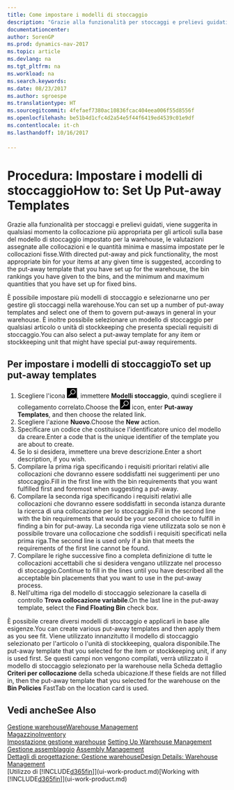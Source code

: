 ```yaml
---
title: Come impostare i modelli di stoccaggio
description: "Grazie alla funzionalità per stoccaggi e prelievi guidati, viene suggerita in qualsiasi momento la collocazione più appropriata per gli articoli sulla base del modello di stoccaggio impostato per la warehouse, le valutazioni assegnate alle collocazioni e le quantità minima e massima impostate per le collocazioni fisse."
documentationcenter: 
author: SorenGP
ms.prod: dynamics-nav-2017
ms.topic: article
ms.devlang: na
ms.tgt_pltfrm: na
ms.workload: na
ms.search.keywords: 
ms.date: 08/23/2017
ms.author: sgroespe
ms.translationtype: HT
ms.sourcegitcommit: 4fefaef7380ac10836fcac404eea006f55d8556f
ms.openlocfilehash: be51b4d1cfc4d2a54e5f44f6419ed4539c01e9df
ms.contentlocale: it-ch
ms.lasthandoff: 10/16/2017

---
```

# <a name="how-to-set-up-put-away-templates"></a><span data-ttu-id="e480e-103">Procedura: Impostare i modelli di stoccaggio</span><span class="sxs-lookup"><span data-stu-id="e480e-103">How to: Set Up Put-away Templates</span></span>
<span data-ttu-id="e480e-104">Grazie alla funzionalità per stoccaggi e prelievi guidati, viene suggerita in qualsiasi momento la collocazione più appropriata per gli articoli sulla base del modello di stoccaggio impostato per la warehouse, le valutazioni assegnate alle collocazioni e le quantità minima e massima impostate per le collocazioni fisse.</span><span class="sxs-lookup"><span data-stu-id="e480e-104">With directed put-away and pick functionality, the most appropriate bin for your items at any given time is suggested, according to the put-away template that you have set up for the warehouse, the bin rankings you have given to the bins, and the minimum and maximum quantities that you have set up for fixed bins.</span></span>  

<span data-ttu-id="e480e-105">È possibile impostare più modelli di stoccaggio e selezionarne uno per gestire gli stoccaggi nella warehouse.</span><span class="sxs-lookup"><span data-stu-id="e480e-105">You can set up a number of put-away templates and select one of them to govern put-aways in general in your warehouse.</span></span> <span data-ttu-id="e480e-106">È inoltre possibile selezionare un modello di stoccaggio per qualsiasi articolo o unità di stockkeeping che presenta speciali requisiti di stoccaggio.</span><span class="sxs-lookup"><span data-stu-id="e480e-106">You can also select a put-away template for any item or stockkeeping unit that might have special put-away requirements.</span></span>  

## <a name="to-set-up-put-away-templates"></a><span data-ttu-id="e480e-107">Per impostare i modelli di stoccaggio</span><span class="sxs-lookup"><span data-stu-id="e480e-107">To set up put-away templates</span></span>  
1.  <span data-ttu-id="e480e-108">Scegliere l'icona ![Cerca pagina o report](media/ui-search/search_small.png "Cerca pagina o report"), immettere **Modelli stoccaggio**, quindi scegliere il collegamento correlato.</span><span class="sxs-lookup"><span data-stu-id="e480e-108">Choose the ![Search for Page or Report](media/ui-search/search_small.png "Search for Page or Report icon") icon, enter **Put-away Templates**, and then choose the related link.</span></span>  
2.  <span data-ttu-id="e480e-109">Scegliere l'azione **Nuovo**.</span><span class="sxs-lookup"><span data-stu-id="e480e-109">Choose the **New** action.</span></span>  
3.  <span data-ttu-id="e480e-110">Specificare un codice che costituisce l'identificatore unico del modello da creare.</span><span class="sxs-lookup"><span data-stu-id="e480e-110">Enter a code that is the unique identifier of the template you are about to create.</span></span>  
4.  <span data-ttu-id="e480e-111">Se lo si desidera, immettere una breve descrizione.</span><span class="sxs-lookup"><span data-stu-id="e480e-111">Enter a short description, if you wish.</span></span>  
5.  <span data-ttu-id="e480e-112">Compilare la prima riga specificando i requisiti prioritari relativi alle collocazioni che dovranno essere soddisfatti nei suggerimenti per uno stoccaggio.</span><span class="sxs-lookup"><span data-stu-id="e480e-112">Fill in the first line with the bin requirements that you want fulfilled first and foremost when suggesting a put-away.</span></span>  
6.  <span data-ttu-id="e480e-113">Compilare la seconda riga specificando i requisiti relativi alle collocazioni che dovranno essere soddisfatti in seconda istanza durante la ricerca di una collocazione per lo stoccaggio.</span><span class="sxs-lookup"><span data-stu-id="e480e-113">Fill in the second line with the bin requirements that would be your second choice to fulfill in finding a bin for put-away.</span></span> <span data-ttu-id="e480e-114">La seconda riga viene utilizzata solo se non è possibile trovare una collocazione che soddisfi i requisiti specificati nella prima riga.</span><span class="sxs-lookup"><span data-stu-id="e480e-114">The second line is used only if a bin that meets the requirements of the first line cannot be found.</span></span>  
7.  <span data-ttu-id="e480e-115">Compilare le righe successive fino a completa definizione di tutte le collocazioni accettabili che si desidera vengano utilizzate nel processo di stoccaggio.</span><span class="sxs-lookup"><span data-stu-id="e480e-115">Continue to fill in the lines until you have described all the acceptable bin placements that you want to use in the put-away process.</span></span>  
8.  <span data-ttu-id="e480e-116">Nell'ultima riga del modello di stoccaggio selezionare la casella di controllo **Trova collocazione variabile**.</span><span class="sxs-lookup"><span data-stu-id="e480e-116">On the last line in the put-away template, select the **Find Floating Bin** check box.</span></span>  

<span data-ttu-id="e480e-117">È possibile creare diversi modelli di stoccaggio e applicarli in base alle esigenze.</span><span class="sxs-lookup"><span data-stu-id="e480e-117">You can create various put-away templates and then apply them as you see fit.</span></span> <span data-ttu-id="e480e-118">Viene utilizzato innanzitutto il modello di stoccaggio selezionato per l'articolo o l'unità di stockkeeping, qualora disponibile.</span><span class="sxs-lookup"><span data-stu-id="e480e-118">The put-away template that you selected for the item or stockkeeping unit, if any is used first.</span></span> <span data-ttu-id="e480e-119">Se questi campi non vengono compilati, verrà utilizzato il modello di stoccaggio selezionato per la warehouse nella Scheda dettaglio **Criteri per collocazione** della scheda ubicazione.</span><span class="sxs-lookup"><span data-stu-id="e480e-119">If these fields are not filled in, then the put-away template that you selected for the warehouse on the **Bin Policies** FastTab on the location card is used.</span></span>  

## <a name="see-also"></a><span data-ttu-id="e480e-120">Vedi anche</span><span class="sxs-lookup"><span data-stu-id="e480e-120">See Also</span></span>  
[<span data-ttu-id="e480e-121">Gestione warehouse</span><span class="sxs-lookup"><span data-stu-id="e480e-121">Warehouse Management</span></span>](warehouse-manage-warehouse.md)  
[<span data-ttu-id="e480e-122">Magazzino</span><span class="sxs-lookup"><span data-stu-id="e480e-122">Inventory</span></span>](inventory-manage-inventory.md)  
<span data-ttu-id="e480e-123">[Impostazione gestione warehouse](warehouse-setup-warehouse.md)   </span><span class="sxs-lookup"><span data-stu-id="e480e-123">[Setting Up Warehouse Management](warehouse-setup-warehouse.md)   </span></span>  
<span data-ttu-id="e480e-124">[Gestione assemblaggio](assembly-assemble-items.md)  </span><span class="sxs-lookup"><span data-stu-id="e480e-124">[Assembly Management](assembly-assemble-items.md)  </span></span>  
[<span data-ttu-id="e480e-125">Dettagli di progettazione: Gestione warehouse</span><span class="sxs-lookup"><span data-stu-id="e480e-125">Design Details: Warehouse Management</span></span>](design-details-warehouse-management.md)  
<span data-ttu-id="e480e-126">[Utilizzo di [!INCLUDE[d365fin](includes/d365fin_md.md)]](ui-work-product.md)</span><span class="sxs-lookup"><span data-stu-id="e480e-126">[Working with [!INCLUDE[d365fin](includes/d365fin_md.md)]](ui-work-product.md)</span></span>


